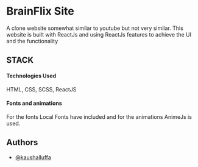 
# BrainFlix Site

A clone website somewhat similar to youtube but not very similar. This website is built with ReactJs and using ReactJs features to achieve the UI and the functionality



## STACK

#### Technologies Used

HTML, CSS, SCSS, ReactJS

#### Fonts and animations

For the fonts Local Fonts have included and for the animations AnimeJs is used.


## Authors

- [@kaushalluffa](https://www.github.com/kaushalluffa)

